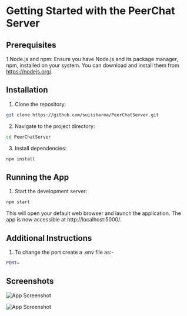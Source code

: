 
# Getting Started with the PeerChat Server


## Prerequisites

1.Node.js and npm: Ensure you have Node.js and its package manager, npm, installed on your system. You can download and install them from https://nodejs.org/.

## Installation


1. Clone the repository:

```bash
git clone https://github.com/suiisharma/PeerChatServer.git

```
2. Navigate to the project directory:

```bash
cd PeerChatServer
```

3. Install dependencies:

```bash
npm install
```

## Running the App

1. Start the development server:

```bash
npm start
```

This will open your default web browser and launch the application. The app is now accessible at http://localhost:5000/.


## Additional Instructions

1. To change the port create a .env file as:-
```bash
PORT=
```


## Screenshots

![App Screenshot](https://i.ibb.co/725z2rf/Screenshot-2024-06-04-170928.png)

![App Screenshot](https://i.ibb.co/DVL5VCN/Screenshot-2024-06-04-171025.png)

